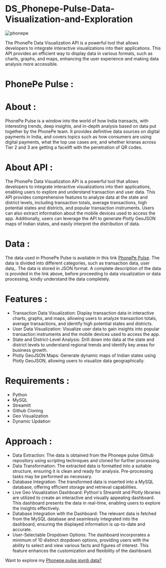 # DS_Phonepe-Pulse-Data-Visualization-and-Exploration

![phonepe](https://github.com/Clintonnick3/DS_Phonepe-Pulse-Data-Visualization-and-Exploration/assets/129974527/9297259e-523a-4a56-ab59-ce94994a437c)

The PhonePe Data Visualization API is a powerful tool that allows developers to integrate interactive visualizations into their applications. This API provides an efficient way to display data in various formats, such as charts, graphs, and maps, enhancing the user experience and making data analysis more accessible.


# PhonePe Pulse :

# About :
PhonePe Pulse is a window into the world of how India transacts, with interesting trends, deep insights, and in-depth analysis based on data put together by the PhonePe team. It provides definitive data sources on digital payments in India, and covers topics such as how consumers are using digital payments, what the top use cases are, and whether kiranas across Tier 2 and 3 are getting a facelift with the penetration of QR codes.

# About API :
The PhonePe Data Visualization API is a powerful tool that allows developers to integrate interactive visualizations into their applications, enabling users to explore and understand transaction and user data. This API provides comprehensive features to analyze data at the state and district levels, including transaction totals, average transactions, high potential states and districts, and popular transaction instruments. Users can also extract information about the mobile devices used to access the app. Additionally, users can leverage the API to generate Plotly GeoJSON maps of Indian states, and easily interpret the distribution of data.

# Data :

The data used in PhonePe Pulse is available in this link [PhonePe Pulse](https://github.com/PhonePe/pulse#readme). The data is divided into different categories, such as transaction data, user data,. The data is stored in JSON format. A complete description of the data is provided in the link above, before proceeding to data visualization or data processing, kindly understand the data completely.

# Features :
* Transaction Data Visualization: Display transaction data in interactive charts, graphs, and maps, allowing users to analyze transaction totals, average transactions, and identify high potential states and districts.
* User Data Visualization: Visualize user data to gain insights into popular transaction instruments and the mobile devices used to access the app.
* State and District-Level Analysis: Drill down into data at the state and district levels to understand regional trends and identify key areas for business growth.
* Plotly GeoJSON Maps: Generate dynamic maps of Indian states using Plotly GeoJSON, allowing users to visualize data geographically.

# Requirements :
* Python
* MySQL
* Streamlit
* Github Cloning
* Geo Visualization
* Dynamic Updation

# Approach :
* Data Extraction: The data is obtained from the Phonepe pulse Github repository using scripting techniques and cloned for further processing.
* Data Transformation: The extracted data is formatted into a suitable structure, ensuring it is clean and ready for analysis. Pre-processing tasks may be performed as necessary.
* Database Integration: The transformed data is inserted into a MySQL database, offering efficient storage and retrieval capabilities.
* Live Geo Visualization Dashboard: Python's Streamlit and Plotly libraries are utilized to create an interactive and visually appealing dashboard. This dashboard presents the data in real-time, enabling users to explore the insights effectively.
* Database Integration with the Dashboard: The relevant data is fetched from the MySQL database and seamlessly integrated into the dashboard, ensuring the displayed information is up-to-date and accurate.
* User-Selectable Dropdown Options: The dashboard incorporates a minimum of 10 distinct dropdown options, providing users with the ability to select and view various facts and figures of interest. This feature enhances the customization and flexibility of the dashboard.

Want to explore my [Phonepe pulse ipynb data?](https://github.com/Clintonnick3/DS_Phonepe-Pulse-Data-Visualization-and-Exploration/blob/main/Phonepe.ipynb)
